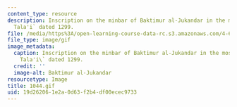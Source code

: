 ```yaml
---
content_type: resource
description: Inscription on the minbar of Baktimur al-Jukandar in the mosque of al-Salih
  Tala'i` dated 1299.
file: /media/https%3A/open-learning-course-data-rc.s3.amazonaws.com/4-615-the-architecture-of-cairo-spring-2002/19d262061e2a0d63f2b4df00ecec9733_1044.gif
file_type: image/gif
image_metadata:
  caption: Inscription on the minbar of Baktimur al-Jukandar in the mosque of al-Salih
    Tala'i\` dated 1299.
  credit: ''
  image-alt: Baktimur al-Jukandar
resourcetype: Image
title: 1044.gif
uid: 19d26206-1e2a-0d63-f2b4-df00ecec9733
---
```

